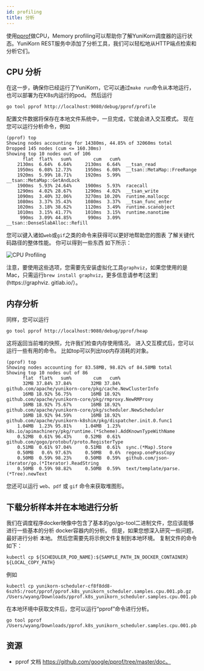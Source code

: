 ```yaml
---
id: profiling
title: 分析
---
```


<!--
Licensed to the Apache Software Foundation (ASF) under one
or more contributor license agreements.  See the NOTICE file
distributed with this work for additional information
regarding copyright ownership.  The ASF licenses this file
to you under the Apache License, Version 2.0 (the
"License"); you may not use this file except in compliance
with the License.  You may obtain a copy of the License at

  http://www.apache.org/licenses/LICENSE-2.0

Unless required by applicable law or agreed to in writing,
software distributed under the License is distributed on an
"AS IS" BASIS, WITHOUT WARRANTIES OR CONDITIONS OF ANY
KIND, either express or implied.  See the License for the
specific language governing permissions and limitations
under the License.
-->

使用[pprof](https://github.com/google/pprof)做CPU，Memory profiling可以帮助你了解YuniKorn调度器的运行状态。YuniKorn REST服务中添加了分析工具，我们可以轻松地从HTTP端点检索和分析它们。

## CPU 分析

在这一步，确保你已经运行了YuniKorn，它可以通过`make run`命令从本地运行，也可以部署为在K8s内运行的pod。 然后运行

```
go tool pprof http://localhost:9080/debug/pprof/profile
```

配置文件数据将保存在本地文件系统中，一旦完成，它就会进入交互模式。 现在您可以运行分析命令，例如

```
(pprof) top
Showing nodes accounting for 14380ms, 44.85% of 32060ms total
Dropped 145 nodes (cum <= 160.30ms)
Showing top 10 nodes out of 106
      flat  flat%   sum%        cum   cum%
    2130ms  6.64%  6.64%     2130ms  6.64%  __tsan_read
    1950ms  6.08% 12.73%     1950ms  6.08%  __tsan::MetaMap::FreeRange
    1920ms  5.99% 18.71%     1920ms  5.99%  __tsan::MetaMap::GetAndLock
    1900ms  5.93% 24.64%     1900ms  5.93%  racecall
    1290ms  4.02% 28.67%     1290ms  4.02%  __tsan_write
    1090ms  3.40% 32.06%     3270ms 10.20%  runtime.mallocgc
    1080ms  3.37% 35.43%     1080ms  3.37%  __tsan_func_enter
    1020ms  3.18% 38.62%     1120ms  3.49%  runtime.scanobject
    1010ms  3.15% 41.77%     1010ms  3.15%  runtime.nanotime
     990ms  3.09% 44.85%      990ms  3.09%  __tsan::DenseSlabAlloc::Refill
```

您可以键入诸如`web`或`gif`之类的命令来获得可以更好地帮助您的图表
了解关键代码路径的整体性能。 你可以得到一些东西
如下所示：

![CPU Profiling](./../assets/cpu_profile.jpg)

注意，要使用这些选项，您需要先安装虚拟化工具`graphviz`，如果您使用的是 Mac，只需运行`brew install graphviz`，更多信息请参考[这里](https://graphviz. gitlab.io/）。

## 内存分析

同样，您可以运行

```
go tool pprof http://localhost:9080/debug/pprof/heap
```

这将返回当前堆的快照，允许我们检查内存使用情况。 进入交互模式后，您可以运行一些有用的命令。 比如top可以列出top内存消耗的对象。
```
(pprof) top
Showing nodes accounting for 83.58MB, 98.82% of 84.58MB total
Showing top 10 nodes out of 86
      flat  flat%   sum%        cum   cum%
      32MB 37.84% 37.84%       32MB 37.84%  github.com/apache/yunikorn-core/pkg/cache.NewClusterInfo
      16MB 18.92% 56.75%       16MB 18.92%  github.com/apache/yunikorn-core/pkg/rmproxy.NewRMProxy
      16MB 18.92% 75.67%       16MB 18.92%  github.com/apache/yunikorn-core/pkg/scheduler.NewScheduler
      16MB 18.92% 94.59%       16MB 18.92%  github.com/apache/yunikorn-k8shim/pkg/dispatcher.init.0.func1
    1.04MB  1.23% 95.81%     1.04MB  1.23%  k8s.io/apimachinery/pkg/runtime.(*Scheme).AddKnownTypeWithName
    0.52MB  0.61% 96.43%     0.52MB  0.61%  github.com/gogo/protobuf/proto.RegisterType
    0.51MB  0.61% 97.04%     0.51MB  0.61%  sync.(*Map).Store
    0.50MB   0.6% 97.63%     0.50MB   0.6%  regexp.onePassCopy
    0.50MB  0.59% 98.23%     0.50MB  0.59%  github.com/json-iterator/go.(*Iterator).ReadString
    0.50MB  0.59% 98.82%     0.50MB  0.59%  text/template/parse.(*Tree).newText
```

您还可以运行 `web`、`pdf` 或 `gif` 命令来获取堆图形。

## 下载分析样本并在本地进行分析

我们在调度程序docker映像中包含了基本的go/go-tool二进制文件，您应该能够进行一些基本的分析
docker容器内的分析。 但是，如果您想深入研究一些问题，最好进行分析
本地。 然后您需要先将示例文件复制到本地环境。 复制文件的命令如下：

```
kubectl cp ${SCHEDULER_POD_NAME}:${SAMPLE_PATH_IN_DOCKER_CONTAINER} ${LOCAL_COPY_PATH}
```

例如

```
kubectl cp yunikorn-scheduler-cf8f8dd8-6szh5:/root/pprof/pprof.k8s_yunikorn_scheduler.samples.cpu.001.pb.gz /Users/wyang/Downloads/pprof.k8s_yunikorn_scheduler.samples.cpu.001.pb.gz
```

在本地环境中获取文件后，您可以运行“pprof”命令进行分析。

```
go tool pprof /Users/wyang/Downloads/pprof.k8s_yunikorn_scheduler.samples.cpu.001.pb.gz
```

## 资源

* pprof 文档 https://github.com/google/pprof/tree/master/doc。
